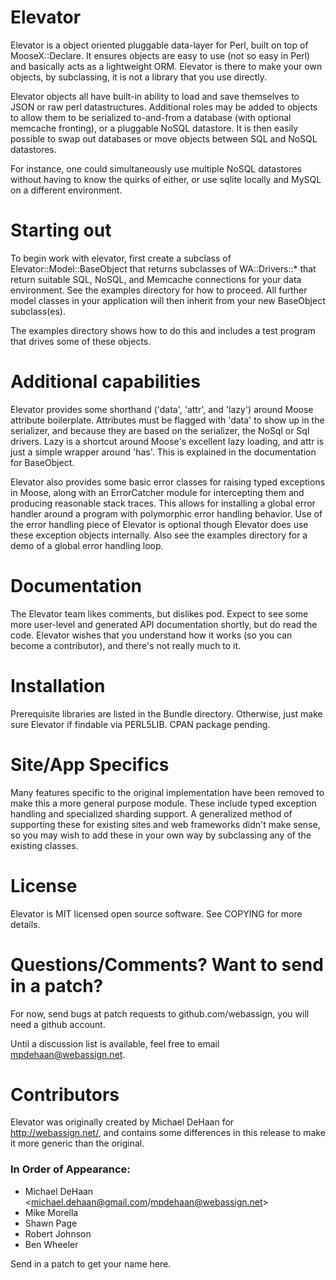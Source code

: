 Elevator
========

Elevator is a object oriented pluggable data-layer for Perl, built on top of MooseX::Declare.
It ensures objects are easy to use (not so easy in Perl) and basically acts as a lightweight
ORM.   Elevator is there to make your own objects, by subclassing, it is not a library that
you use directly.

Elevator objects all have built-in ability to load and save themselves to JSON or raw perl datastructures.
Additional roles may be added to objects to allow them to be serialized to-and-from a database
(with optional memcache fronting), or a pluggable NoSQL datastore.  It is then easily possible to swap
out databases or move objects between SQL and NoSQL datastores.

For instance, one could simultaneously use multiple NoSQL datastores without having to know the quirks of either,
or use sqlite locally and MySQL on a different environment.

Starting out
============

To begin work with elevator, first create a subclass of Elevator::Model::BaseObject that returns
subclasses of WA::Drivers::* that return suitable SQL, NoSQL, and Memcache connections for your
data environment.  See the examples directory for how to proceed.  All further model classes in
your application will then inherit from your new BaseObject subclass(es).

The examples directory shows how to do this and includes a test program that drives some of
these objects.

Additional capabilities
=======================

Elevator provides some shorthand ('data', 'attr', and 'lazy') around Moose attribute boilerplate.
Attributes must be flagged with 'data' to show up in the serializer, and because they are based
on the serializer, the NoSql or Sql drivers.   Lazy is a shortcut around Moose's excellent lazy
loading, and attr is just a simple wrapper around 'has'.  This is explained in the documentation
for BaseObject.

Elevator also provides some basic error classes for raising typed exceptions in Moose, along with
an ErrorCatcher module for intercepting them and producing reasonable stack traces.  This allows
for installing a global error handler around a program with polymorphic error handling behavior.
Use of the error handling piece of Elevator is optional though Elevator does use these exception
objects internally.  Also see the examples directory for a demo of a global error handling loop.

Documentation
=============

The Elevator team likes comments, but dislikes pod. Expect to see some more user-level and generated 
API documentation shortly, but do read the code. Elevator wishes that you understand how it works 
(so you can become a contributor), and there's not really much to it.

Installation
============

Prerequisite libraries are listed in the Bundle directory.
Otherwise, just make sure Elevator if findable via PERL5LIB.
CPAN package pending.

Site/App Specifics
==================

Many features specific to the original implementation have been removed to make this a more
general purpose module.  These include typed exception handling and specialized sharding
support.  A generalized method of supporting these for existing sites and web frameworks
didn't make sense, so you may wish to add these in your own way by subclassing any
of the existing classes.

License
=======
Elevator is MIT licensed open source software.  See COPYING for more details.

Questions/Comments?  Want to send in a patch?
=============================================

For now, send bugs at patch requests to github.com/webassign, you will need a github account.

Until a discussion list is available, feel free to email mpdehaan@webassign.net.

Contributors
============

Elevator was originally created by Michael DeHaan for http://webassign.net/, and contains some differences in this release to make it more generic than the original.

### In Order of Appearance: ###

* Michael DeHaan <michael.dehaan@gmail.com/mpdehaan@webassign.net>
* Mike Morella
* Shawn Page
* Robert Johnson
* Ben Wheeler

Send in a patch to get your name here.

